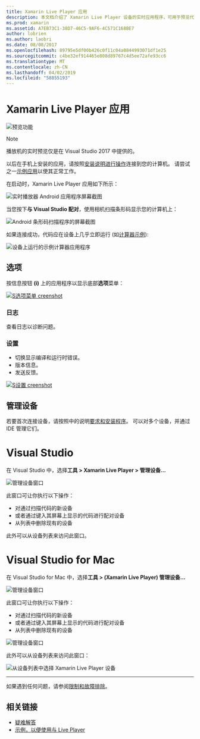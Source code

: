 ```yaml
---
title: Xamarin Live Player 应用
description: 本文档介绍了 Xamarin Live Player 设备的实时应用程序，可用于预览代码更改。 它讨论了安装程序、 示例、 日志、 设置、 管理设备和的详细信息。
ms.prod: xamarin
ms.assetid: A7EB73C1-38D7-46C5-9AF6-4C571C168BE7
author: lobrien
ms.author: laobri
ms.date: 08/08/2017
ms.openlocfilehash: 89795e5df00b426c0f11c04a0844993071df1e25
ms.sourcegitcommit: c4be32ef914465e808d89767c4d5ee72afe93cc6
ms.translationtype: MT
ms.contentlocale: zh-CN
ms.lasthandoff: 04/02/2019
ms.locfileid: "58855193"
---
```

# <a name="xamarin-live-player-app"></a>Xamarin Live Player 应用

![预览功能](~/media/shared/preview.png)

> [!NOTE]
> 播放机的实时预览仅是在 Visual Studio 2017 中提供的。

以后在手机上安装的应用，请按照[安装说明进行操作](~/tools/live-player/install.md)连接到您的计算机。 请尝试之一[示例应用](~/tools/live-player/samples.md)以使其正常工作。

在启动时，Xamarin Live Player 应用如下所示：

![实时播放器 Android 应用程序屏幕截图](player-images/app-android-sml.png)

当您按下**与 Visual Studio 配对**，使用相机扫描条形码显示您的计算机上：

![Android 条形码扫描程序的屏幕截图](player-images/scan-android-sml.png)

如果连接成功，代码应在设备上几乎立即运行 (如[计算器示例](https://developer.xamarin.com/samples/mobile/LivePlayer/BasicCalculator)):

![设备上运行的示例计算器应用程序](player-images/basic-calculator-sml.png)

## <a name="options"></a>选项

按信息按钮 **(i)** 上的应用程序以显示底部**选项**菜单：

[![S选项菜单 creenshot](player-images/options-sml.png)](player-images/options.png#lightbox)

### <a name="logs"></a>日志

查看日志以诊断问题。

### <a name="settings"></a>设置

- 切换显示编译和运行时错误。
- 版本信息。
- 发送反馈。

[![S设置 creenshot](player-images/settings-sml.png)](player-images/settings.png#lightbox)

## <a name="managing-devices"></a>管理设备

若要首次连接设备，请按照中的说明[要求和安装程序](~/tools/live-player/install.md)。 可以对多个设备，并通过 IDE 管理它们。

# [<a name="visual-studio"></a>Visual Studio](#tab/windows)

在 Visual Studio 中，选择**工具 > Xamarin Live Player > 管理设备...**

![管理设备窗口](player-images/manage-tools-menu-vs.png)

此窗口可让你执行以下操作：

- 对通过扫描代码的新设备
- 或者通过键入其屏幕上显示的代码进行配对设备
- 从列表中删除现有的设备

此外可以从设备列表来访问此窗口。

# [<a name="visual-studio-for-mac"></a>Visual Studio for Mac](#tab/macos)

在 Visual Studio for Mac 中，选择**工具 > (Xamarin Live Player) 管理设备...**

![管理设备窗口](player-images/manage-tools-menu.png)

此窗口可让你执行以下操作：

- 对通过扫描代码的新设备
- 或者通过键入其屏幕上显示的代码进行配对设备
- 从列表中删除现有的设备

![管理设备窗口](player-images/manage.png)

此外可以从设备列表来访问此窗口：

![从设备列表中选择 Xamarin Live Player 设备](player-images/manage-device-menu.png)

-----

如果遇到任何问题，请参阅[限制和故障排除](~/tools/live-player/troubleshooting.md)。

## <a name="related-links"></a>相关链接

- [疑难解答](~/tools/live-player/troubleshooting.md)
- [示例，以便使用与 Live Player](https://developer.xamarin.com/samples/xamarin-live-player/all/)
